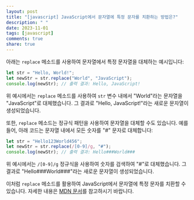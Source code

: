 ```yaml
---
layout: post
title: "[javascript] JavaScript에서 문자열에 특정 문자를 치환하는 방법은?"
description: " "
date: 2023-11-01
tags: [javascript]
comments: true
share: true
---
```


아래는 `replace` 메소드를 사용하여 문자열에서 특정 문자열을 대체하는 예시입니다:

```javascript
let str = "Hello, World!";
let newStr = str.replace("World", "JavaScript");
console.log(newStr); // 출력 결과: Hello, JavaScript!
```

위 예시에서는 `replace` 메소드를 사용하여 `str` 변수 내에서 "World"라는 문자열을 "JavaScript"로 대체했습니다. 그 결과로 "Hello, JavaScript!"라는 새로운 문자열이 생성되었습니다.

또한, `replace` 메소드는 정규식 패턴을 사용하여 문자열을 대체할 수도 있습니다. 예를 들어, 아래 코드는 문자열 내에서 모든 숫자를 "#" 문자로 대체합니다:

```javascript
let str = "Hello123World456";
let newStr = str.replace(/[0-9]/g, "#");
console.log(newStr); // 출력 결과: Hello###World###
```

위 예시에서는 `/[0-9]/g` 정규식을 사용하여 숫자를 검색하여 "#"로 대체했습니다. 그 결과로 "Hello###World###"라는 새로운 문자열이 생성되었습니다.

이처럼 `replace` 메소드를 활용하여 JavaScript에서 문자열에 특정 문자를 치환할 수 있습니다. 자세한 내용은 [MDN 문서](https://developer.mozilla.org/ko/docs/Web/JavaScript/Reference/Global_Objects/String/replace)를 참고하시기 바랍니다.